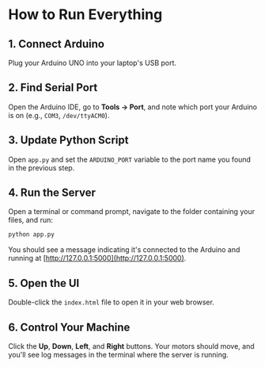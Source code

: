 # How to Run Everything

## 1. Connect Arduino
Plug your Arduino UNO into your laptop's USB port.

## 2. Find Serial Port
Open the Arduino IDE, go to **Tools → Port**, and note which port your Arduino is on (e.g., `COM3`, `/dev/ttyACM0`).

## 3. Update Python Script
Open `app.py` and set the `ARDUINO_PORT` variable to the port name you found in the previous step.

## 4. Run the Server
Open a terminal or command prompt, navigate to the folder containing your files, and run:

```bash
python app.py
```

You should see a message indicating it's connected to the Arduino and running at [http://127.0.0.1:5000](http://127.0.0.1:5000).

## 5. Open the UI
Double-click the `index.html` file to open it in your web browser.

## 6. Control Your Machine
Click the **Up**, **Down**, **Left**, and **Right** buttons. Your motors should move, and you'll see log messages in the terminal where the server is running.